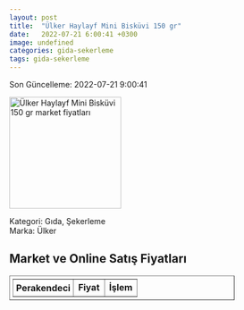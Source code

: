 ```yaml
---
layout: post
title:  "Ülker Haylayf Mini Bisküvi 150 gr"
date:   2022-07-21 6:00:41 +0300
image: undefined
categories: gida-sekerleme
tags: gida-sekerleme
---
```


Son Güncelleme: 2022-07-21 9:00:41

<img src="undefined" width="200" alt="Ülker Haylayf Mini Bisküvi 150 gr market fiyatları" />

Kategori: Gıda, Şekerleme
<br />
Marka: Ülker

<h2>Market ve Online Satış Fiyatları</h2>

<table border="1" style="padding: 5px;width:80%;">
  <tr>
    <td style="padding: 5px;"><strong>Perakendeci</strong></td>
    <td><strong>Fiyat</strong></td>
    <td><strong>İşlem</strong></td>
  </tr>
  
</table>
